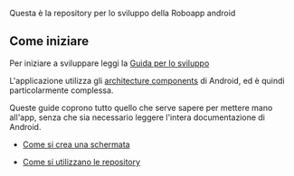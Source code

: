 
Questa è la repository per lo sviluppo della Roboapp android

## Come iniziare

Per iniziare a sviluppare leggi la [Guida per lo sviluppo](./docs/development.it.md)

L'applicazione utilizza gli [architecture components](https://developer.android.com/topic/architecture/intro) di Android, ed è quindi particolarmente complessa.

Queste guide coprono tutto quello che serve sapere per mettere mano all'app, senza che sia necessario leggere l'intera documentazione di Android.

- [Come si crea una schermata](./docs/fragment-v-vm.it.md)

- [Come si utilizzano le repository](./docs/repository.it.md)
